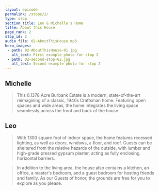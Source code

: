 ```yaml
---
layout: episode
permalink: /stops/2/
type: stop
section_title: Leo & Michelle's Home
title: About this House
page_rank: 2
stop_id: 2
audio_file: 02-AboutThisHouse.mp3
hero_images:
 - path: 02-AboutThisHouse-01.jpg
   alt_text: First example photo for stop 2
 - path: 02-second-stop-02.jpg
   alt_text: Second example photo for stop 2
---
```


## Michelle
> This 0.1378 Acre Burbank Estate is a modern, state-of-the-art reimagining of a
classic, 1940s Craftsman home. Featuring open spaces and wide areas, the home
integrates the living space seamlessly across the front and back of the house.

## Leo
> With 1300 square foot of indoor space, the home features recessed lighting,
as well as doors, windows, a floor, and roof. Guests can be sheltered from the
relative hazards of the outside, with lumber and high-grade pressed gypsum plaster,
acting as fully enclosing, horizontal barriers.

>In addition to the living area, the house also contains a kitchen, an office, a
master's bedroom, and a guest bedroom for hosting friends and family. As our
Guests of honor, the grounds are free for you to explore as you please.
